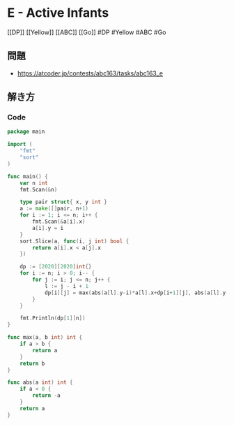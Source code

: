 # E - Active Infants
[[DP]] [[Yellow]] [[ABC]] [[Go]]
#DP #Yellow #ABC #Go 

## 問題
- https://atcoder.jp/contests/abc163/tasks/abc163_e

## 解き方
### Code
```go
package main

import (
	"fmt"
	"sort"
)

func main() {
	var n int
	fmt.Scan(&n)

	type pair struct{ x, y int }
	a := make([]pair, n+1)
	for i := 1; i <= n; i++ {
		fmt.Scan(&a[i].x)
		a[i].y = i
	}
	sort.Slice(a, func(i, j int) bool {
		return a[i].x < a[j].x
	})

	dp := [2020][2020]int{}
	for i := n; i > 0; i-- {
		for j := i; j <= n; j++ {
			l := j - i + 1
			dp[i][j] = max(abs(a[l].y-i)*a[l].x+dp[i+1][j], abs(a[l].y-j)*a[l].x+dp[i][j-1])
		}
	}

	fmt.Println(dp[1][n])
}

func max(a, b int) int {
	if a > b {
		return a
	}
	return b
}

func abs(a int) int {
	if a < 0 {
		return -a
	}
	return a
}
```